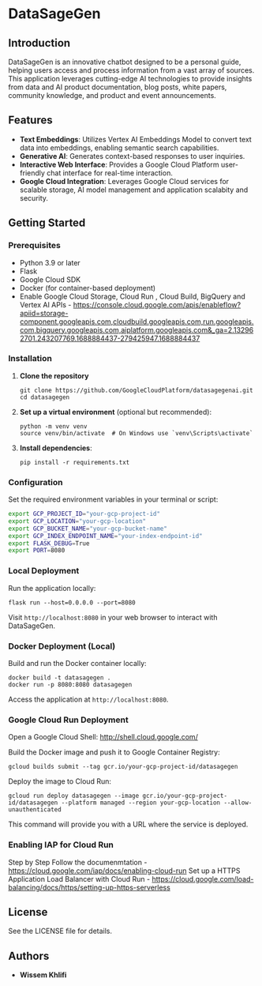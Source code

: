 # DataSageGen

## Introduction
DataSageGen is an innovative chatbot designed to be a personal guide, helping users access and process information from a vast array of sources. This application leverages cutting-edge AI technologies to provide insights from data and AI product documentation, blog posts, white papers, community knowledge, and product and event announcements.

## Features
- **Text Embeddings**: Utilizes Vertex AI Embeddings Model to convert text data into embeddings, enabling semantic search capabilities.
- **Generative AI**: Generates context-based responses to user inquiries.
- **Interactive Web Interface**: Provides a Google Cloud Platform user-friendly chat interface for real-time interaction.
- **Google Cloud Integration**: Leverages Google Cloud services for scalable storage, AI model management and application scalabity and security.

## Getting Started

### Prerequisites
- Python 3.9 or later
- Flask
- Google Cloud SDK
- Docker (for container-based deployment)
- Enable Google Cloud Storage, Cloud Run , Cloud Build, BigQuery and Vertex AI APIs - https://console.cloud.google.com/apis/enableflow?apiid=storage-component.googleapis.com,cloudbuild.googleapis.com,run.googleapis.com,bigquery.googleapis.com,aiplatform.googleapis.com&_ga=2.132962701.243207769.1688884437-279425947.1688884437

### Installation
1. **Clone the repository**
   ```
   git clone https://github.com/GoogleCloudPlatform/datasagegenai.git
   cd datasagegen
   ```

2. **Set up a virtual environment** (optional but recommended):
   ```
   python -m venv venv
   source venv/bin/activate  # On Windows use `venv\Scripts\activate`
   ```

3. **Install dependencies**:
   ```
   pip install -r requirements.txt
   ```

### Configuration
Set the required environment variables in your terminal or script:

```bash
export GCP_PROJECT_ID="your-gcp-project-id"
export GCP_LOCATION="your-gcp-location"
export GCP_BUCKET_NAME="your-gcp-bucket-name"
export GCP_INDEX_ENDPOINT_NAME="your-index-endpoint-id"
export FLASK_DEBUG=True
export PORT=8080
```

### Local Deployment
Run the application locally:
```
flask run --host=0.0.0.0 --port=8080
```
Visit `http://localhost:8080` in your web browser to interact with DataSageGen.

### Docker Deployment (Local)
Build and run the Docker container locally:
```
docker build -t datasagegen .
docker run -p 8080:8080 datasagegen
```
Access the application at `http://localhost:8080`.

### Google Cloud Run Deployment

Open a Google Cloud Shell: http://shell.cloud.google.com/

Build the Docker image and push it to Google Container Registry:
```
gcloud builds submit --tag gcr.io/your-gcp-project-id/datasagegen
```
Deploy the image to Cloud Run:
```
gcloud run deploy datasagegen --image gcr.io/your-gcp-project-id/datasagegen --platform managed --region your-gcp-location --allow-unauthenticated
```
This command will provide you with a URL where the service is deployed.


 ### Enabling IAP for Cloud Run
 Step by Step Follow the documenmtation - https://cloud.google.com/iap/docs/enabling-cloud-run
 Set up a HTTPS Application Load Balancer with Cloud Run - https://cloud.google.com/load-balancing/docs/https/setting-up-https-serverless 
 
## License
See the LICENSE  file for details.

## Authors
- **Wissem Khlifi** 
